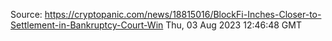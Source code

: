 Source: https://cryptopanic.com/news/18815016/BlockFi-Inches-Closer-to-Settlement-in-Bankruptcy-Court-Win
Thu, 03 Aug 2023 12:46:48 GMT

